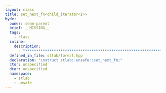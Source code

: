 ```yaml
---
layout: class
title: set_next_fn<child_iterator<I>>
hyde:
  owner: sean-parent
  brief: __MISSING__
  tags:
    - class
  inline:
    description:
      - "***********************************************************************************************"
  defined_in_file: stlab/forest.hpp
  declaration: "\nstruct stlab::unsafe::set_next_fn;"
  ctor: unspecified
  dtor: unspecified
  namespace:
    - stlab
    - unsafe
---
```

